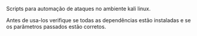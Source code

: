 Scripts para automação de ataques no ambiente kali linux.

Antes de usa-los verifique se todas as dependências estão instaladas e 
se os parâmetros passados estão corretos.
